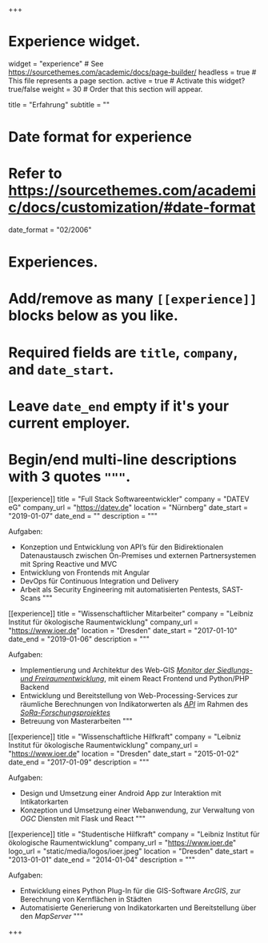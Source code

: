 +++
# Experience widget.
widget = "experience"  # See https://sourcethemes.com/academic/docs/page-builder/
headless = true  # This file represents a page section.
active = true  # Activate this widget? true/false
weight = 30  # Order that this section will appear.

title = "Erfahrung"
subtitle = ""

# Date format for experience
#   Refer to https://sourcethemes.com/academic/docs/customization/#date-format
date_format = "02/2006"

# Experiences.
#   Add/remove as many `[[experience]]` blocks below as you like.
#   Required fields are `title`, `company`, and `date_start`.
#   Leave `date_end` empty if it's your current employer.
#   Begin/end multi-line descriptions with 3 quotes `"""`.

[[experience]]
  title = "Full Stack Softwareentwickler"
  company = "DATEV eG"
  company_url = "https://datev.de"
  location = "Nürnberg"
  date_start = "2019-01-07"
  date_end = ""
  description = """
  
  Aufgaben: 

* Konzeption und Entwicklung von API’s für den Bidirektionalen Datenaustausch zwischen On-Premises und externen Partnersystemen mit Spring Reactive und MVC
* Entwicklung von Frontends mit Angular
* DevOps für Continuous Integration und Delivery
* Arbeit als Security Engineering mit automatisierten Pentests,
SAST-Scans
  """

[[experience]]
  title = "Wissenschaftlicher Mitarbeiter"
  company = "Leibniz Institut für ökologische Raumentwicklung"
  company_url = "https://www.ioer.de"
  location = "Dresden"
  date_start = "2017-01-10"
  date_end = "2019-01-06"
  description = """
  
  Aufgaben:

  * Implementierung und Architektur des Web-GIS <i><a href="/project/ioermonitor/">Monitor der Siedlungs- und Freiraumentwicklung</a></i>, mit einem React Frontend und Python/PHP Backend
  * Entwicklung und Bereitstellung von Web-Processing-Services zur räumliche Berechnungen von Indikatorwerten als <i><a href="https://github.com/LorenMucha/Monitor-API">API</a></i> im Rahmen des <i><a href="http://sora-projekt.de/">SoRa-Forschungsprojektes</a></i>
  * Betreuung von Masterarbeiten
  """

[[experience]]
  title = "Wissenschaftliche Hilfkraft"
  company = "Leibniz Institut für ökologische Raumentwicklung"
  company_url = "https://www.ioer.de"
  location = "Dresden"
  date_start = "2015-01-02"
  date_end = "2017-01-09"
  description = """
  
  Aufgaben:

  * Design und Umsetzung einer Android App zur Interaktion mit Intikatorkarten
  * Konzeption und Umsetzung einer Webanwendung, zur Verwaltung von <i>OGC</i> Diensten mit Flask und React
  """

[[experience]]
  title = "Studentische Hilfkraft"
  company = "Leibniz Institut für ökologische Raumentwicklung"
  company_url = "https://www.ioer.de"
  logo_url = "static/media/logos/ioer.jpeg"
  location = "Dresden"
  date_start = "2013-01-01"
  date_end = "2014-01-04"
  description = """
  
  Aufgaben:

  * Entwicklung eines Python Plug-In für die GIS-Software <i>ArcGIS</i>, zur Berechnung von Kernflächen in Städten
  * Automatisierte Generierung von Indikatorkarten und Bereitstellung über den <i>MapServer</i>
  """
  
+++